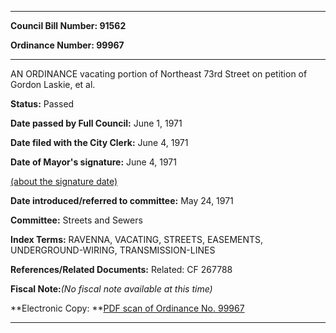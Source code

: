 

********

**Council Bill Number: 91562**
   
**Ordinance Number: 99967**
********

 AN ORDINANCE vacating portion of Northeast 73rd Street on petition of Gordon Laskie, et al.

**Status:** Passed
   
**Date passed by Full Council:** June 1, 1971
   
**Date filed with the City Clerk:** June 4, 1971
   
**Date of Mayor's signature:** June 4, 1971
   
[(about the signature date)](/~public/approvaldate.htm)
   
   
   
**Date introduced/referred to committee:** May 24, 1971
   
**Committee:** Streets and Sewers
   
   
**Index Terms:** RAVENNA, VACATING, STREETS, EASEMENTS, UNDERGROUND-WIRING, TRANSMISSION-LINES

**References/Related Documents:** Related: CF 267788

**Fiscal Note:**_(No fiscal note available at this time)_

**Electronic Copy: **[PDF scan of Ordinance No. 99967](/~archives/Ordinances/Ord_99967.pdf)

********

